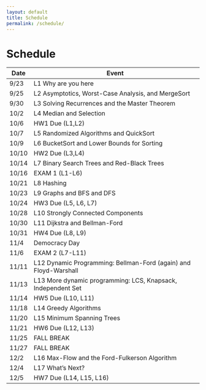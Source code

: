 ```yaml
---
layout: default
title: Schedule
permalink: /schedule/
---
```


# Schedule

<table class="schedule">
  <thead>
    <tr><th>Date</th><th>Event</th></tr>
  </thead>
  <tbody>
    <tr class="lecture"><td>9/23</td><td>L1 Why are you here</td></tr>
    <tr class="lecture"><td>9/25</td><td>L2 Asymptotics, Worst-Case Analysis, and MergeSort</td></tr>
    <tr class="lecture"><td>9/30</td><td>L3 Solving Recurrences and the Master Theorem</td></tr>
    <tr class="lecture"><td>10/2</td><td>L4 Median and Selection</td></tr>
    <tr class="hw"><td>10/6</td><td>HW1 Due (L1,L2)</td></tr>
    <tr class="lecture"><td>10/7</td><td>L5 Randomized Algorithms and QuickSort</td></tr>
    <tr class="lecture"><td>10/9</td><td>L6 BucketSort and Lower Bounds for Sorting</td></tr>
    <tr class="hw"><td>10/10</td><td>HW2 Due (L3,L4)</td></tr>
    <tr class="lecture"><td>10/14</td><td>L7 Binary Search Trees and Red-Black Trees</td></tr>
    <tr class="exam"><td>10/16</td><td>EXAM 1 (L1-L6)</td></tr>
    <tr class="lecture"><td>10/21</td><td>L8 Hashing</td></tr>
    <tr class="lecture"><td>10/23</td><td>L9 Graphs and BFS and DFS</td></tr>
    <tr class="hw"><td>10/24</td><td>HW3 Due (L5, L6, L7)</td></tr>
    <tr class="lecture"><td>10/28</td><td>L10 Strongly Connected Components</td></tr>
    <tr class="lecture"><td>10/30</td><td>L11 Dijkstra and Bellman-Ford</td></tr>
    <tr class="hw"><td>10/31</td><td>HW4 Due (L8, L9)</td></tr>
    <tr class="break"><td>11/4</td><td>Democracy Day</td></tr>
    <tr class="exam"><td>11/6</td><td>EXAM 2 (L7-L11)</td></tr>
    <tr class="lecture"><td>11/11</td><td>L12 Dynamic Programming: Bellman-Ford (again) and Floyd-Warshall</td></tr>
    <tr class="lecture"><td>11/13</td><td>L13 More dynamic programming: LCS, Knapsack, Independent Set</td></tr>
    <tr class="hw"><td>11/14</td><td>HW5 Due (L10, L11)</td></tr>
    <tr class="lecture"><td>11/18</td><td>L14 Greedy Algorithms</td></tr>
    <tr class="lecture"><td>11/20</td><td>L15 Minimum Spanning Trees</td></tr>
    <tr class="hw"><td>11/21</td><td>HW6 Due (L12, L13)</td></tr>
    <tr class="break"><td>11/25</td><td>FALL BREAK</td></tr>
    <tr class="break"><td>11/27</td><td>FALL BREAK</td></tr>
    <tr class="lecture"><td>12/2</td><td>L16 Max-Flow and the Ford-Fulkerson Algorithm</td></tr>
    <tr class="lecture"><td>12/4</td><td>L17 What’s Next?</td></tr>
    <tr class="hw"><td>12/5</td><td>HW7 Due (L14, L15, L16)</td></tr>
  </tbody>
</table>
